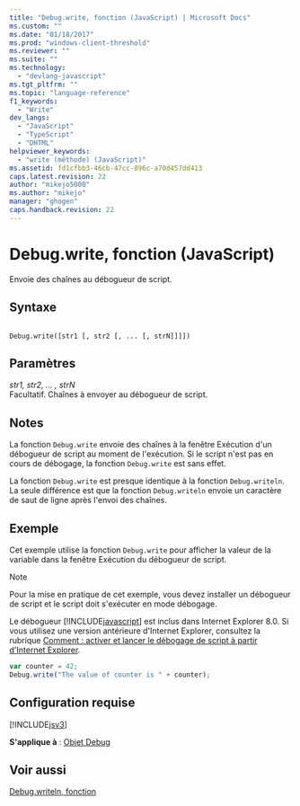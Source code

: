```yaml
---
title: "Debug.write, fonction (JavaScript) | Microsoft Docs"
ms.custom: ""
ms.date: "01/18/2017"
ms.prod: "windows-client-threshold"
ms.reviewer: ""
ms.suite: ""
ms.technology: 
  - "devlang-javascript"
ms.tgt_pltfrm: ""
ms.topic: "language-reference"
f1_keywords: 
  - "Write"
dev_langs: 
  - "JavaScript"
  - "TypeScript"
  - "DHTML"
helpviewer_keywords: 
  - "write (méthode) (JavaScript)"
ms.assetid: fd1cfbb3-46cb-47cc-896c-a70d457dd413
caps.latest.revision: 22
author: "mikejo5000"
ms.author: "mikejo"
manager: "ghogen"
caps.handback.revision: 22
---
```

# Debug.write, fonction (JavaScript)
Envoie des chaînes au débogueur de script.  
  
## Syntaxe  
  
```  
  
Debug.write([str1 [, str2 [, ... [, strN]]]])  
```  
  
## Paramètres  
 *str1, str2, ... , strN*  
 Facultatif.  Chaînes à envoyer au débogueur de script.  
  
## Notes  
 La fonction `Debug.write` envoie des chaînes à la fenêtre Exécution d'un débogueur de script au moment de l'exécution.  Si le script n'est pas en cours de débogage, la fonction `Debug.write` est sans effet.  
  
 La fonction `Debug.write` est presque identique à la fonction `Debug.writeln`.  La seule différence est que la fonction `Debug.writeln` envoie un caractère de saut de ligne après l'envoi des chaînes.  
  
## Exemple  
 Cet exemple utilise la fonction `Debug.write` pour afficher la valeur de la variable dans la fenêtre Exécution du débogueur de script.  
  
> [!NOTE]
>  Pour la mise en pratique de cet exemple, vous devez installer un débogueur de script et le script doit s'exécuter en mode débogage.  
>   
>  Le débogueur [!INCLUDE[javascript](../../javascript/includes/javascript-md.md)] est inclus dans Internet Explorer 8.0.  Si vous utilisez une version antérieure d'Internet Explorer, consultez la rubrique [Comment : activer et lancer le débogage de script à partir d'Internet Explorer](http://go.microsoft.com/fwlink/?LinkId=133801).  
  
```javascript  
var counter = 42;  
Debug.write("The value of counter is " + counter);  
```  
  
## Configuration requise  
 [!INCLUDE[jsv3](../../javascript/reference/includes/jsv3-md.md)]  
  
 **S'applique à** : [Objet Debug](../../javascript/reference/debug-object-javascript.md)  
  
## Voir aussi  
 [Debug.writeln, fonction](../../javascript/reference/debug-writeln-function-javascript.md)